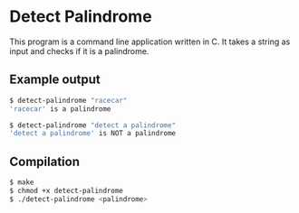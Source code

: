 # Detect Palindrome

This program is a command line application written in C. It takes a string as input and checks if it is a palindrome.

## Example output

```bash
$ detect-palindrome "racecar"
'racecar' is a palindrome

$ detect-palindrome "detect a palindrome"
'detect a palindrome' is NOT a palindrome
```

## Compilation

```bash
$ make
$ chmod +x detect-palindrome
$ ./detect-palindrome <palindrome>
```
